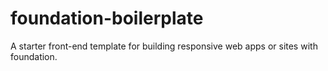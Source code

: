foundation-boilerplate
======================

A starter front-end template for building responsive web apps or sites with foundation.
